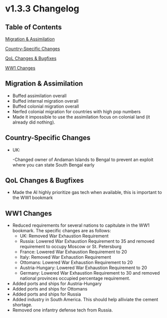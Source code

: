 # v1.3.3 Changelog
## Table of Contents 

[Migration & Assimilation](#migration-&-assimilation)

[Country-Specific Changes](#country-specific-changes)

[QoL Changes & Bugfixes](#qol-changes-&-bugfixes)

[WW1 Changes](#ww1-changes)

## Migration & Assimilation
- Buffed assimilation overall
- Buffed internal migration overall
- Buffed colonial migration overall
- Nerfed colonial migration for countries with high pop numbers
- Made it impossible to use the assimilation focus on colonial land (it already did nothing).

## Country-Specific Changes
- UK:

    -Changed owner of Andaman Islands to Bengal to prevent an exploit where you can state South Bengal early

## QoL Changes & Bugfixes
- Made the AI highly prioritize gas tech when available, this is important to the WW1 bookmark

## WW1 Changes
- Reduced requirements for several nations to capitulate in the WW1 bookmark. The specific changes are as follows:
    - UK: Removed War Exhaustion Requirement
    - Russia: Lowered War Exhaustion Requirement to 35 and removed requirement to occupy Moscow or St. Petersburg
    - France: Lowered War Exhaustion Requirement to 20
    - Italy: Removed War Exhaustion Requirement
    - Ottomans: Lowered War Exhaustion Requirement to 20
    - Austria-Hungary: Lowered War Exhaustion Requirement to 20
    - Germany: Lowered War Exhaustion Requirement to 30 and removed national provinces occupied percentage requirement.
- Added ports and ships for Austria-Hungary
- Added ports and ships for Ottomans
- Added ports and ships for Russia
- Added industry in South America. This should help alliviate the cement shortage.
- Removed one infantry defense tech from Russia.